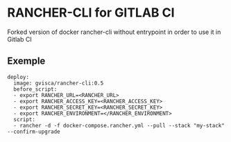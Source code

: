 # RANCHER-CLI for GITLAB CI

Forked version of docker rancher-cli without entrypoint in order to use it in Gitlab CI

## Exemple
```
deploy:
  image: gvisca/rancher-cli:0.5
  before_script:
  - export RANCHER_URL=<RANCHER_URL>
  - export RANCHER_ACCESS_KEY=<RANCHER_ACCESS_KEY>
  - export RANCHER_SECRET_KEY=<RANCHER_SECRET_KEY>
  - export RANCHER_ENVIRONMENT=</RANCHER_ENVIRONMENT>
  script:
  - rancher -d -f docker-compose.rancher.yml --pull --stack "my-stack" --confirm-upgrade

  ```
